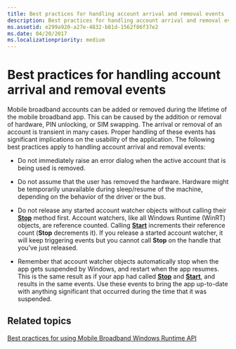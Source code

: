 ```yaml
---
title: Best practices for handling account arrival and removal events
description: Best practices for handling account arrival and removal events
ms.assetid: e299a920-a27e-4832-b81d-1562f86f37e2
ms.date: 04/20/2017
ms.localizationpriority: medium
---
```


# Best practices for handling account arrival and removal events


Mobile broadband accounts can be added or removed during the lifetime of the mobile broadband app. This can be caused by the addition or removal of hardware, PIN unlocking, or SIM swapping. The arrival or removal of an account is transient in many cases. Proper handling of these events has significant implications on the usability of the application. The following best practices apply to handling account arrival and removal events:

-   Do not immediately raise an error dialog when the active account that is being used is removed.

-   Do not assume that the user has removed the hardware. Hardware might be temporarily unavailable during sleep/resume of the machine, depending on the behavior of the driver or the bus.

-   Do not release any started account watcher objects without calling their [**Stop**](/uwp/api/Windows.Networking.NetworkOperators.MobileBroadbandAccountWatcher#Windows_Networking_NetworkOperators_MobileBroadbandAccountWatcher_Stop) method first. Account watchers, like all Windows Runtime (WinRT) objects, are reference counted. Calling [**Start**](/uwp/api/Windows.Networking.NetworkOperators.MobileBroadbandAccountWatcher#Windows_Networking_NetworkOperators_MobileBroadbandAccountWatcher_Start) increments their reference count (**Stop** decrements it). If you release a started account watcher, it will keep triggering events but you cannot call **Stop** on the handle that you’ve just released.

-   Remember that account watcher objects automatically stop when the app gets suspended by Windows, and restart when the app resumes. This is the same result as if your app had called [**Stop**](/uwp/api/Windows.Networking.NetworkOperators.MobileBroadbandAccountWatcher#Windows_Networking_NetworkOperators_MobileBroadbandAccountWatcher_Stop) and [**Start**](/uwp/api/Windows.Networking.NetworkOperators.MobileBroadbandAccountWatcher#Windows_Networking_NetworkOperators_MobileBroadbandAccountWatcher_Start), and results in the same events. Use these events to bring the app up-to-date with anything significant that occurred during the time that it was suspended.

## <span id="related_topics"></span>Related topics


[Best practices for using Mobile Broadband Windows Runtime API](best-practices-for-handling-account-arrival-and-removal-events.md)

 

